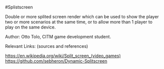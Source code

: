 
#Splistscreen
 
 Double or more splited screen render which can be used to show the player two or more scenarios at the same time,
 or to allow more than 1 player to play on the same device.
 
 Author: Otto Tolo, CITM game development student.
 
 Relevant Links: (sources and references)
 
 https://en.wikipedia.org/wiki/Split_screen_(video_games)
 https://github.com/sebheron/Dynamic-Splitscreen
